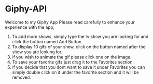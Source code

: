 # Giphy-API

Welcome to my Giphy App Please read carefully to enhance your experience with the app,

1. To add more shows, simply type the tv show you are looking for and click the button named Add Button.
2. To display 10 gifs of your show, click on the button named after the show you are looking for.
3. If you wish to animate the gif please click one on the image.
4. To save your favorite gifs just drag it to the Favorites section.
5. If you decide that you dont want to save it under Favorites you can simply double click on it under the favorite section and it will be removed.
